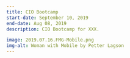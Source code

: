 ```yaml
---
title: CIO Bootcamp
start-date: September 10, 2019
end-date: Aug 08, 2019
description: CIO Bootcamp for XXX.

image: 2019.07.16.FMG-Mobile.png
img-alt: Woman with Mobile by Petter Lagson
---
```

